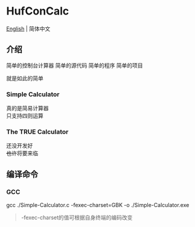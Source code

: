 # HufConCalc
[English](https://github.com/Hufend/HufConCalc/blob/main/README.md) | 简体中文
## 介绍
简单的控制台计算器
简单的源代码
简单的程序
简单的项目

就是如此的简单
### Simple Calculator
真的是简易计算器  
只支持四则运算
### The TRUE Calculator
还没开发好  
~~也许~~将要来临
## 编译命令
### GCC
gcc ./Simple-Calculator.c -fexec-charset=GBK -o ./Simple-Calculator.exe  
> -fexec-charset的值可根据自身终端的编码改变
